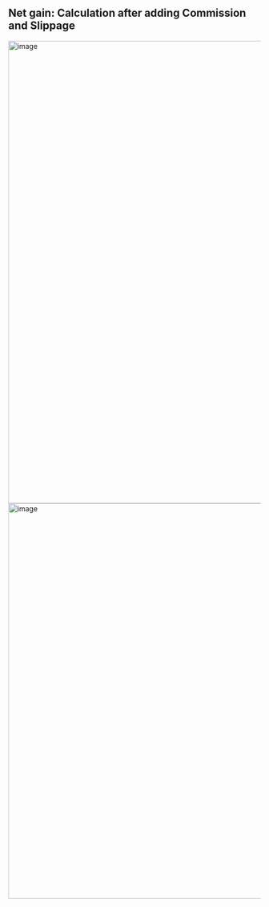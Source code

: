 ## Net gain: Calculation after adding Commission and Slippage

<img width="1917" height="922" alt="image" src="https://github.com/user-attachments/assets/daa8a7cc-837c-4b2c-b2d6-618c614386d0" />
<img width="1918" height="788" alt="image" src="https://github.com/user-attachments/assets/46f5a2b9-f41b-49c0-ac60-5172d7483358" />


